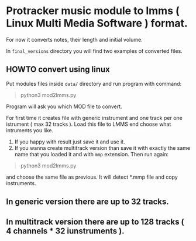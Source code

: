 



# Protracker music module to lmms ( Linux Multi Media Software ) format.

For now it converts notes, their length and initial volume.

In `final_versions` directory you will find two examples of converted files.

## HOWTO convert using linux

Put modules files inside `data/` directory and run program with command:

> python3 mod2lmms.py

Program will ask you which MOD file to convert.

For first time it creates file with generic instrument and one track per one istrument ( max 32 tracks ).
Load this file to LMMS end choose what intruments you like.

1) If you happy with result just save it and use it.
2) If you wanna create multitrack version than save it with exactly the same name that you loaded it and with `mmp` extension.
Then run again:

> python3 mod2lmms.py

and choose the same file as previous. It will detect *.mmp file and copy instruments.

## In generic version there are up to 32 tracks.
## In multitrack version there are up to 128 tracks ( 4 channels * 32 iunstruments ).




